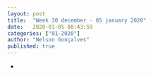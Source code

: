 ```yaml
---
layout: post
title:  "Week 30 december - 05 january 2020"
date:   2020-01-05 08:43:59
categories: ["01-2020"]
author: "Nelson Gonçalves"
published: true
---
```


* 

